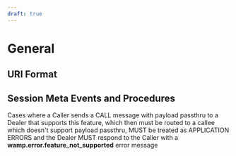 ```yaml
---
draft: true
---
```

# General



## URI Format
## Session Meta Events and Procedures


Cases where a Caller sends a CALL message with payload passthru to a Dealer that supports this feature, which then must be routed to a callee which doesn't support payload passthru, MUST be treated as APPLICATION ERRORS and the Dealer MUST respond to the Caller with a **wamp.error.feature_not_supported** error message